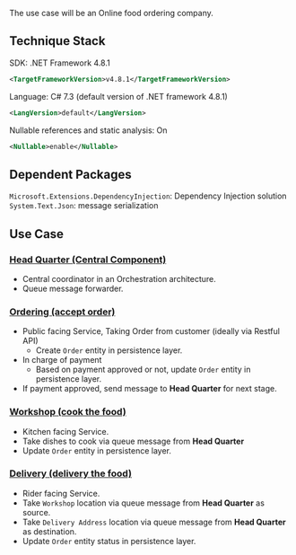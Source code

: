 The use case will be an Online food ordering company.

## Technique Stack

SDK: .NET Framework 4.8.1
```XML
<TargetFrameworkVersion>v4.8.1</TargetFrameworkVersion>
```

Language: C# 7.3 (default version of .NET framework 4.8.1)
```XML
<LangVersion>default</LangVersion>
```

 Nullable references and static analysis: On
``` XML
<Nullable>enable</Nullable>
```

## Dependent Packages

`Microsoft.Extensions.DependencyInjection`: Dependency Injection solution
`System.Text.Json`: message serialization

## Use Case
### [Head Quarter (Central Component)](Main-Component@Head-Quarter.md)

- Central coordinator in an Orchestration architecture.
- Queue message forwarder.

### [Ordering (accept order)](Sub-Component@Ordering.md)

- Public facing Service, Taking Order from customer (ideally via Restful API)
	- Create `Order` entity in persistence layer.
- In charge of payment
	- Based on payment approved or not, update `Order` entity in persistence layer.
- If payment approved, send message to **Head Quarter** for next stage.

### [Workshop (cook the food)](Sub-Component@Workshop.md)

- Kitchen facing Service.
- Take dishes to cook via queue message from **Head Quarter**
- Update `Order` entity in persistence layer.

### [Delivery (delivery the food)](Sub-Component@Delivery.md)

- Rider facing Service.
- Take `Workshop`  location via queue message from **Head Quarter** as source.
- Take `Delivery Address` location via queue message from **Head Quarter** as destination.
- Update `Order` entity status in persistence layer.